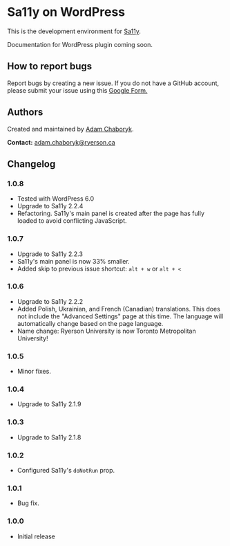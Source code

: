 # Sa11y on WordPress
This is the development environment for [Sa11y](https://github.com/ryersondmp/sa11y).

Documentation for WordPress plugin coming soon.

## How to report bugs
Report bugs by creating a new issue. If you do not have a GitHub account, please submit your issue using this [Google Form.](https://forms.gle/sjzK9XykETaoqZv99)

## Authors
Created and maintained by [Adam Chaboryk](https://github.com/adamchaboryk).

**Contact:** [adam.chaboryk@ryerson.ca](mailto:adam.chaboryk@ryerson.ca)

## Changelog

### 1.0.8
- Tested with WordPress 6.0
- Upgrade to Sa11y 2.2.4
- Refactoring. Sa11y's main panel is created after the page has fully loaded to avoid conflicting JavaScript.

### 1.0.7
- Upgrade to Sa11y 2.2.3
- Sa11y's main panel is now 33% smaller.
- Added skip to previous issue shortcut: `alt + w` or `alt + <`

### 1.0.6
- Upgrade to Sa11y 2.2.2
- Added Polish, Ukrainian, and French (Canadian) translations. This does not include the "Advanced Settings" page at this time. The language will automatically change based on the page language.
- Name change: Ryerson University is now Toronto Metropolitan University!

### 1.0.5
- Minor fixes.

### 1.0.4
- Upgrade to Sa11y 2.1.9

### 1.0.3
- Upgrade to Sa11y 2.1.8

### 1.0.2
- Configured Sa11y's `doNotRun` prop.

### 1.0.1
- Bug fix.

### 1.0.0
- Initial release